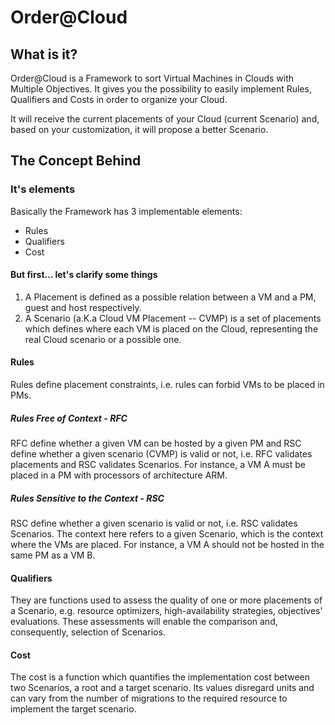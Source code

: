 # Order@Cloud
## What is it?
Order@Cloud is a Framework to sort Virtual Machines in Clouds with Multiple Objectives.
It gives you the possibility to easily implement Rules, Qualifiers and Costs in order to organize your Cloud.

It will receive the current placements of your Cloud (current Scenario) and, based on your customization, it will propose a better Scenario.



## The Concept Behind
### It's elements
Basically the Framework has 3 implementable elements:
- Rules
- Qualifiers
- Cost

#### But first... let's clarify some things
1. A Placement is defined as a possible relation between a VM and a PM, guest and host respectively.
2. A Scenario (a.K.a Cloud VM Placement -- CVMP) is a set of placements which defines where each VM is placed on the Cloud, representing the real Cloud scenario or a possible one.

#### Rules
Rules  define placement constraints, i.e. rules can forbid VMs to be placed in PMs.

##### Rules Free of Context - RFC
RFC define whether a given VM can be hosted by a given PM and RSC define whether a given scenario (CVMP) is valid or not, i.e. RFC validates placements and RSC validates Scenarios. 
For instance, a VM A must be placed in a PM with processors of architecture ARM.

##### Rules Sensitive to the Context - RSC
RSC define whether a given scenario is valid or not, i.e. RSC validates Scenarios. 
The context here refers to a given Scenario, which is the context where the VMs are placed. 
For instance, a VM A should not be hosted in the same PM as a VM B.


#### Qualifiers
They are functions used to assess the quality of one or more placements of a Scenario, e.g. resource optimizers, high-availability strategies, objectives' evaluations. 
These assessments will enable the comparison and, consequently, selection of Scenarios.

#### Cost
The cost is a function which quantifies the implementation cost between two Scenarios, a root and a target scenario.
Its values disregard units and can vary from the number of migrations to the required resource to implement the target scenario.